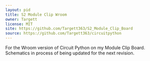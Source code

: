 ```yaml
---
layout: pid
title: S2 Module Clip Wroom
owner: Targett
license: MIT
site: https://github.com/Targett363/S2_Module_Clip_Board
source: https://github.com/Targett363/circuitpython
---
```

For the Wroom version of Circuit Python on my Module Clip Board.
Schematics in process of being updated for the next revision.
